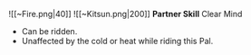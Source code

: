 
![[~Fire.png|40]]
![[~Kitsun.png|200]]
**Partner Skill**
Clear Mind
- Can be ridden.
- Unaffected by the cold or heat while riding this Pal.